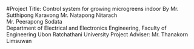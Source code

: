 #Project Title: Control system for growing microgreens indoor
By 
Mr. Sutthipong Karavong
Mr. Natapong   Nitarach		
Mr. Peerapong   Sodata		
Department of Electrical and Electronics Engineering, Faculty of Engineering Ubon Ratchathani University
Project Adviser: Mr. Thanakorn Limsuwan
